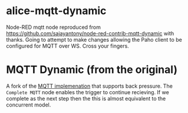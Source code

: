 # alice-mqtt-dynamic
Node-RED mqtt node reproduced from https://github.com/sajayantony/node-red-contrib-mqtt-dynamic with thanks. Going to attempt to make changes allowing the Paho client to be configured for MQTT over WS. Cross your fingers.


# MQTT Dynamic (from the original)

A fork of the [MQTT implemenation](https://github.com/node-red/node-red/blob/master/nodes/core/io/10-mqtt.js) that supports back pressure. The `Complete MQTT` node enables the trigger to continue recieving. If we complete as the next step then the this is almost equivalent to the concurrent model. 
